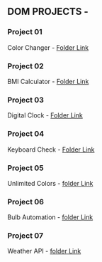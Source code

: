 ## DOM PROJECTS -

### Project 01 
 Color Changer - [Folder Link](https://github.com/imankitadas/JS-DOM-Showcase/tree/main/01-Color%20Changer)
 
### Project 02 
 BMI Calculator - [Folder Link](https://github.com/imankitadas/JS-DOM-Showcase/tree/main/02-BMI%20Calculator)

### Project 03 
 Digital Clock - [Folder Link](https://github.com/imankitadas/JS-DOM-Showcase/tree/main/03-Digital%20Clock)

### Project 04 
 Keyboard Check - [Folder Link](https://github.com/imankitadas/JS-DOM-Showcase/tree/main/05-Keyboard%20Check)   


### Project 05 
 Unlimited Colors - [folder Link](https://github.com/imankitadas/JS-DOM-Showcase/tree/main/05-Unlimited%20Colors)
 
### Project 06
 Bulb Automation - [folder Link](https://github.com/imankitadas/JS-DOM-Showcase/tree/main/06-Bulb%20Automation) 

### Project 07
 Weather API - [folder Link](https://github.com/imankitadas/JS-DOM-Showcase/tree/main/07-Weather%20API) 

